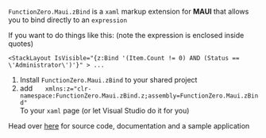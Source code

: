 ﻿`FunctionZero.Maui.zBind` is a `xaml` markup extension for **MAUI** that allows you to bind directly to an `expression` 

If you want to do things like this: (note the expression is enclosed inside quotes)
```xaml
<StackLayout IsVisible="{z:Bind '(Item.Count != 0) AND (Status == \'Administrator\')'}" > ...
```

1. Install `FunctionZero.Maui.zBind` to your shared project
2. add  `    xmlns:z="clr-namespace:FunctionZero.Maui.zBind.z;assembly=FunctionZero.Maui.zBind"
`  
To your `xaml` page (or let Visual Studio do it for you)

Head over [here](https://github.com/Keflon/FunctionZero.Maui.zBind) for 
source code, documentation and a sample application
